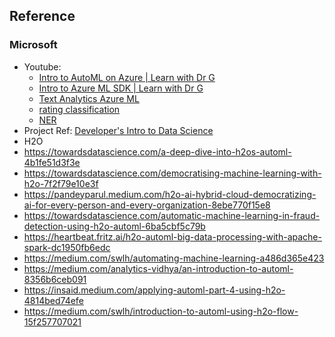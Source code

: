 ## Reference

### Microsoft
* Youtube:
  * [Intro to AutoML on Azure | Learn with Dr G](https://www.youtube.com/watch?v=eTrHT5fxEVc)
  * [Intro to Azure ML SDK | Learn with Dr G](https://www.youtube.com/watch?v=LW2iinnqVSk)
  * [Text Analytics Azure ML](https://docs.microsoft.com/en-us/azure/cognitive-services/text-analytics/quickstarts/client-libraries-rest-api?tabs=version-3-1&pivots=programming-language-python)
  * [rating classification](https://www.youtube.com/watch?v=CDQLmPcZXUc)
  * [NER](https://www.youtube.com/watch?v=o0sF60wpks4)
* Project Ref: [Developer's Intro to Data Science](https://docs.microsoft.com/en-us/users/drguthals/collections/xze8apz647dq6y?WT.mc_id=LearnDrG-c9-niner&WT.mc_id=reactor-youtube-reactor)
* H2O
 * https://towardsdatascience.com/a-deep-dive-into-h2os-automl-4b1fe51d3f3e
 * https://towardsdatascience.com/democratising-machine-learning-with-h2o-7f2f79e10e3f
 * https://pandeyparul.medium.com/h2o-ai-hybrid-cloud-democratizing-ai-for-every-person-and-every-organization-8ebe770f15e8
 * https://towardsdatascience.com/automatic-machine-learning-in-fraud-detection-using-h2o-automl-6ba5cbf5c79b
 * https://heartbeat.fritz.ai/h2o-automl-big-data-processing-with-apache-spark-dc1950fb6edc
 * https://medium.com/swlh/automating-machine-learning-a486d365e423
 * https://medium.com/analytics-vidhya/an-introduction-to-automl-8356b6ceb091
 * https://insaid.medium.com/applying-automl-part-4-using-h2o-4814bed74efe
 * https://medium.com/swlh/introduction-to-automl-using-h2o-flow-15f257707021 
